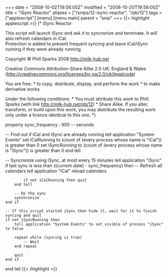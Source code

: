 +++
date = "2008-10-02T19:56:00Z"
modified = "2008-10-20T19:56:00Z"
title = "iSync Reactor"
aliases = ["/snips/12-isync-reactor", "/pb/12"]
tags = ["applescript"]
[menu]
  [menu.main]
    parent = "snip"
+++
{{< highlight applescript >}}
(*
iSync Reactor

This script will launch iSync and ask it to syncronize and terminate.  It will also refresh calendars in iCal.  
Protection is added to prevent frequent syncing and leave iCal/iSync running if they were already running

Copyright © Phill Sparks 2008
http://milk-hub.net


Creative Commons Attribution-Share Alike 2.0 UK: England & Wales
(http://creativecommons.org/licenses/by-sa/2.0/uk/legalcode)

You are free:
    * to copy, distribute, display, and perform the work
    * to make derivative works

Under the following conditions:
    * You must attribute this work to Phill Sparks (with link http://milk-hub.net/pb/12)
    * Share Alike. If you alter, transform, or build upon this work, you may distribute the resulting work only under a licence identical to this one.
*)


property sync_frequency : 900 -- seconds

-- Find out if iCal and iSync are already running
tell application "System Events"
    set iCalRunning to (count of (every process whose name is "iCal")) is greater than 0
    set iSyncRunning to (count of (every process whose name is "iSync")) is greater than 0
end tell

-- Syncronize using iSync, at most every 15 minutes
tell application "iSync"
    if last sync is less than ((current date) - sync_frequency) then
        -- Refresh all calendars
        tell application "iCal"
            reload calendars

            if not iCalRunning then quit
        end tell

        -- Do the sync
        synchronize
    end if

    -- If this script started iSync then hide it, wait for it to finish syncing and quit
    if not iSyncRunning then
        tell application "System Events" to set visible of process "iSync" to false

        repeat while (syncing is true)
            -- Wait
        end repeat

        quit
    end if
end tell
{{< /highlight >}}
